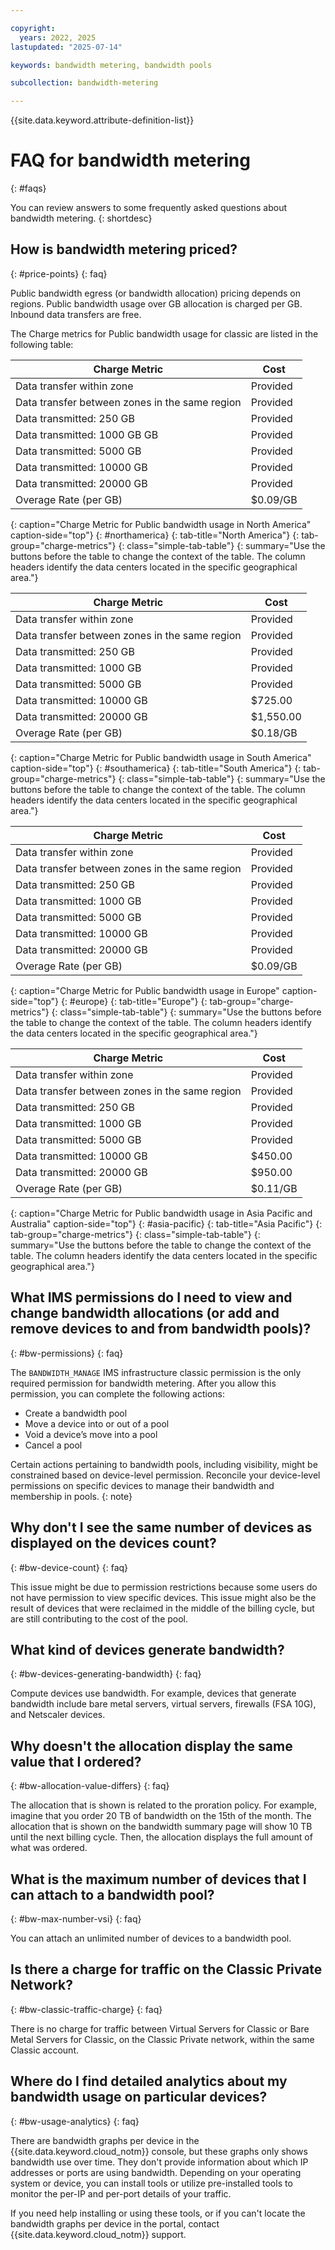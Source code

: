 ```yaml
---

copyright:
  years: 2022, 2025
lastupdated: "2025-07-14"

keywords: bandwidth metering, bandwidth pools

subcollection: bandwidth-metering

---
```


{{site.data.keyword.attribute-definition-list}}

# FAQ for bandwidth metering
{: #faqs}

You can review answers to some frequently asked questions about bandwidth metering.
{: shortdesc}

## How is bandwidth metering priced?
{: #price-points}
{: faq}

Public bandwidth egress (or bandwidth allocation) pricing depends on regions. Public bandwidth usage over GB allocation is charged per GB. Inbound data transfers are free.

The Charge metrics for Public bandwidth usage for classic are listed in the following table:

| Charge Metric    | Cost  |
|---------------|-----------|
| Data transfer within zone | Provided |
| Data transfer between zones in the same region | Provided |
| Data transmitted: 250 GB | Provided |
| Data transmitted: 1000 GB GB | Provided |
| Data transmitted: 5000 GB | Provided |
| Data transmitted: 10000 GB | Provided |
| Data transmitted: 20000 GB | Provided |
| Overage Rate (per GB) | $0.09/GB |
{: caption="Charge Metric for Public bandwidth usage in North America" caption-side="top"}
{: #northamerica}
{: tab-title="North America"}
{: tab-group="charge-metrics"}
{: class="simple-tab-table"}
{: summary="Use the buttons before the table to change the context of the table. The column headers identify the data centers located in the specific geographical area."}

| Charge Metric    | Cost  |
|---------------|-----------|
| Data transfer within zone | Provided |
| Data transfer between zones in the same region | Provided |
| Data transmitted: 250 GB | Provided |
| Data transmitted: 1000 GB | Provided |
| Data transmitted: 5000 GB | Provided |
| Data transmitted: 10000 GB | $725.00 |
| Data transmitted: 20000 GB | $1,550.00 |
| Overage Rate (per GB) | $0.18/GB |
{: caption="Charge Metric for Public bandwidth usage in South America" caption-side="top"}
{: #southamerica}
{: tab-title="South America"}
{: tab-group="charge-metrics"}
{: class="simple-tab-table"}
{: summary="Use the buttons before the table to change the context of the table. The column headers identify the data centers located in the specific geographical area."}

| Charge Metric    | Cost  |
|---------------|-----------|
| Data transfer within zone | Provided |
| Data transfer between zones in the same region | Provided |
| Data transmitted: 250 GB | Provided |
| Data transmitted: 1000 GB | Provided |
| Data transmitted: 5000 GB | Provided |
| Data transmitted: 10000 GB | Provided |
| Data transmitted: 20000 GB | Provided |
| Overage Rate (per GB) | $0.09/GB |
{: caption="Charge Metric for Public bandwidth usage in Europe" caption-side="top"}
{: #europe}
{: tab-title="Europe"}
{: tab-group="charge-metrics"}
{: class="simple-tab-table"}
{: summary="Use the buttons before the table to change the context of the table. The column headers identify the data centers located in the specific geographical area."}

| Charge Metric    | Cost  |
|---------------|-----------|
| Data transfer within zone | Provided |
| Data transfer between zones in the same region | Provided |
| Data transmitted: 250 GB | Provided |
| Data transmitted: 1000 GB | Provided |
| Data transmitted: 5000 GB | Provided |
| Data transmitted: 10000 GB | $450.00 |
| Data transmitted: 20000 GB | $950.00 |
| Overage Rate (per GB) | $0.11/GB |
{: caption="Charge Metric for Public bandwidth usage in Asia Pacific and Australia" caption-side="top"}
{: #asia-pacific}
{: tab-title="Asia Pacific"}
{: tab-group="charge-metrics"}
{: class="simple-tab-table"}
{: summary="Use the buttons before the table to change the context of the table. The column headers identify the data centers located in the specific geographical area."}

## What IMS permissions do I need to view and change bandwidth allocations (or add and remove devices to and from bandwidth pools)?
{: #bw-permissions}
{: faq}

The `BANDWIDTH_MANAGE` IMS infrastructure classic permission is the only required permission for bandwidth metering. After you allow this permission, you can complete the following actions:
 - Create a bandwidth pool
 - Move a device into or out of a pool
 - Void a device’s move into a pool
 - Cancel a pool

Certain actions pertaining to bandwidth pools, including visibility, might be constrained based on device-level permission. Reconcile your device-level permissions on specific devices to manage their bandwidth and membership in pools.
{: note}

## Why don't I see the same number of devices as displayed on the devices count?
{: #bw-device-count}
{: faq}

This issue might be due to permission restrictions because some users do not have permission to view specific devices. This issue might also be the result of devices that were reclaimed in the middle of the billing cycle, but are still contributing to the cost of the pool.

## What kind of devices generate bandwidth?
{: #bw-devices-generating-bandwidth}
{: faq}

Compute devices use bandwidth. For example, devices that generate bandwidth include bare metal servers, virtual servers, firewalls (FSA 10G), and Netscaler devices.

## Why doesn't the allocation display the same value that I ordered?
{: #bw-allocation-value-differs}
{: faq}

The allocation that is shown is related to the proration policy. For example, imagine that you order 20 TB of bandwidth on the 15th of the month. The allocation that is shown on the bandwidth summary page will show 10 TB until the next billing cycle. Then, the allocation displays the full amount of what was ordered.

## What is the maximum number of devices that I can attach to a bandwidth pool?
{: #bw-max-number-vsi}
{: faq}

You can attach an unlimited number of devices to a bandwidth pool.

## Is there a charge for traffic on the Classic Private Network?
{: #bw-classic-traffic-charge}
{: faq}

There is no charge for traffic between Virtual Servers for Classic or Bare Metal Servers for Classic, on the Classic Private network, within the same Classic account.

## Where do I find detailed analytics about my bandwidth usage on particular devices?
{: #bw-usage-analytics}
{: faq}

There are bandwidth graphs per device in the {{site.data.keyword.cloud_notm}} console, but these graphs only shows bandwidth use over time. They don't provide information about which IP addresses or ports are using bandwidth. Depending on your operating system or device, you can install tools or utilize pre-installed tools to monitor the per-IP and per-port details of your traffic.

If you need help installing or using these tools, or if you can't locate the bandwidth graphs per device in the portal, contact {{site.data.keyword.cloud_notm}} support.
